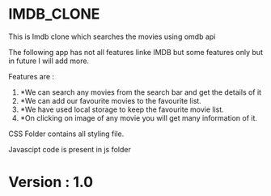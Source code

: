 # IMDB_CLONE
This is Imdb clone which searches the movies using omdb api

The following app has not all features linke IMDB but some features only but in future I will add more.

Features are :
1. *We can search any movies from the search bar and get the details of it
2. *We can add our favourite movies to the favourite list.
3. *We have used local storage to keep the favourite movie list.
4. *On clicking on image of any movie you will get many information of it.

CSS Folder contains all styling file.

Javascipt code is present in js folder

# Version : 1.0

